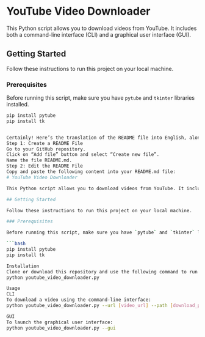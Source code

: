 # YouTube Video Downloader

This Python script allows you to download videos from YouTube. It includes both a command-line interface (CLI) and a graphical user interface (GUI).

## Getting Started

Follow these instructions to run this project on your local machine.

### Prerequisites

Before running this script, make sure you have `pytube` and `tkinter` libraries installed.

```bash
pip install pytube
pip install tk


Certainly! Here’s the translation of the README file into English, along with step-by-step instructions on how to create and edit it for your GitHub repository:
Step 1: Create a README File
Go to your GitHub repository.
Click on “Add file” button and select “Create new file”.
Name the file README.md.
Step 2: Edit the README File
Copy and paste the following content into your README.md file:
# YouTube Video Downloader

This Python script allows you to download videos from YouTube. It includes both a command-line interface (CLI) and a graphical user interface (GUI).

## Getting Started

Follow these instructions to run this project on your local machine.

### Prerequisites

Before running this script, make sure you have `pytube` and `tkinter` libraries installed.

```bash
pip install pytube
pip install tk

Installation
Clone or download this repository and use the following command to run the script.
python youtube_video_downloader.py

Usage
CLI
To download a video using the command-line interface:
python youtube_video_downloader.py --url [video_url] --path [download_path] --format [file_format]

GUI
To launch the graphical user interface:
python youtube_video_downloader.py --gui
